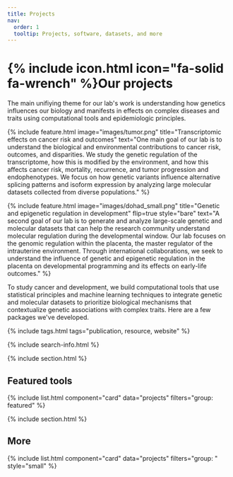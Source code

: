 ```yaml
---
title: Projects
nav:
  order: 1
  tooltip: Projects, software, datasets, and more
---
```


# {% include icon.html icon="fa-solid fa-wrench" %}Our projects

The main unifiying theme for our lab's work is understanding how 
genetics influences our biology and manifests in effects on complex diseases and traits using
computational tools and epidemiologic principles.

{%
  include feature.html
  image="images/tumor.png"
  title="Transcriptomic effects on cancer risk and outcomes"
  text="One main goal of our lab is to understand the biological and environmental contributions to cancer risk, outcomes, and disparities. We study the genetic regulation of the transcriptome, how this is modified by the environment, and how this affects cancer risk, mortality, recurrence, and tumor progression and endophenotypes. We focus on how genetic variants influence alternative splicing patterns and isoform expression by analyzing large molecular datasets collected from diverse populations."
%}

{%
  include feature.html
  image="images/dohad_small.png"
  title="Genetic and epigenetic regulation in development"
  flip=true
  style="bare"
  text="A second goal of our lab is to generate and analyze large-scale genetic and molecular datasets that can help the research community understand molecular regulation during the developmental window. Our lab focuses on the genomic regulation within the placenta, the master regulator of the intrauterine environment. Through international collaborations, we seek to understand the influence of genetic and epigenetic regulation in the placenta on developmental programming and its effects on early-life outcomes."
%}


To study cancer and development, we build computational tools that use statistical principles and machine learning techniques to integrate genetic and molecular datasets to prioritize biological mechanisms that contextualize genetic associations with complex traits. Here are a few packages we've developed.

{% include tags.html tags="publication, resource, website" %}

{% include search-info.html %}

{% include section.html %}

## Featured tools

{% include list.html component="card" data="projects" filters="group: featured" %}

{% include section.html %}

## More

{% include list.html component="card" data="projects" filters="group: " style="small" %}
